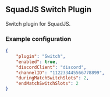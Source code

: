 ## SquadJS Switch Plugin
Switch plugin for SquadJS.

### Example configuration
```json
{
    "plugin": "Switch",
    "enabled": true,
    "discordClient": "discord",
    "channelID": "112233445566778899",
    "duringMatchSwitchSlots": 2,
    "endMatchSwitchSlots": 2
}
```
